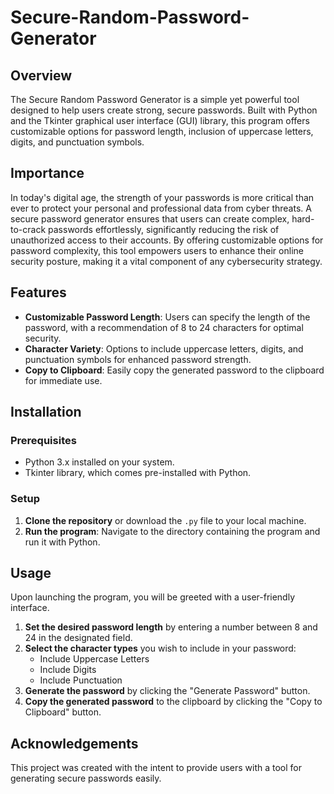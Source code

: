 # Secure-Random-Password-Generator

## Overview
The Secure Random Password Generator is a simple yet powerful tool designed to help users create strong, secure passwords. Built with Python and the Tkinter graphical user interface (GUI) library, this program offers customizable options for password length, inclusion of uppercase letters, digits, and punctuation symbols.

## Importance
In today's digital age, the strength of your passwords is more critical than ever to protect your personal and professional data from cyber threats. A secure password generator ensures that users can create complex, hard-to-crack passwords effortlessly, significantly reducing the risk of unauthorized access to their accounts. By offering customizable options for password complexity, this tool empowers users to enhance their online security posture, making it a vital component of any cybersecurity strategy.

## Features
- **Customizable Password Length**: Users can specify the length of the password, with a recommendation of 8 to 24 characters for optimal security.
- **Character Variety**: Options to include uppercase letters, digits, and punctuation symbols for enhanced password strength.
- **Copy to Clipboard**: Easily copy the generated password to the clipboard for immediate use.

## Installation

### Prerequisites
- Python 3.x installed on your system.
- Tkinter library, which comes pre-installed with Python.

### Setup
1. **Clone the repository** or download the `.py` file to your local machine.
2. **Run the program**: Navigate to the directory containing the program and run it with Python.

## Usage
Upon launching the program, you will be greeted with a user-friendly interface.

1. **Set the desired password length** by entering a number between 8 and 24 in the designated field.
2. **Select the character types** you wish to include in your password:
   - Include Uppercase Letters
   - Include Digits
   - Include Punctuation
3. **Generate the password** by clicking the "Generate Password" button.
4. **Copy the generated password** to the clipboard by clicking the "Copy to Clipboard" button.

## Acknowledgements
This project was created with the intent to provide users with a tool for generating secure passwords easily.
